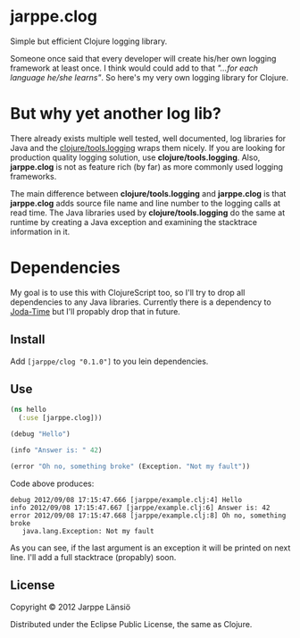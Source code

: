 jarppe.clog
===========

Simple but efficient Clojure logging library.

Someone once said that every developer will create his/her own logging framework at least once. I think would could add to that *"…for each language he/she learns"*. So here's my very own logging library for Clojure.

# But why yet another log lib?

There already exists multiple well tested, well documented, log libraries for Java and the [clojure/tools.logging](https://github.com/clojure/tools.logging) wraps them nicely. If you are looking for production quality logging solution, use **clojure/tools.logging**. Also, **jarppe.clog** is not as feature rich (by far) as more commonly used logging frameworks. 

The main difference between **clojure/tools.logging** and **jarppe.clog** is that **jarppe.clog** adds source file name and line number to the logging calls at read time. The Java libraries used by **clojure/tools.logging** do the same at runtime by creating a Java exception and examining the stacktrace information in it.

# Dependencies

My goal is to use this with ClojureScript too, so I'll try to drop all dependencies to any Java libraries. Currently there is a dependency to [Joda-Time](http://joda-time.sourceforge.net) but I'll propably drop that in future.

## Install

Add `[jarppe/clog "0.1.0"]` to you lein dependencies.

## Use

```clojure
(ns hello
  (:use [jarppe.clog]))

(debug "Hello")

(info "Answer is: " 42)

(error "Oh no, something broke" (Exception. "Not my fault"))
```

Code above produces:

```
debug 2012/09/08 17:15:47.666 [jarppe/example.clj:4] Hello
info 2012/09/08 17:15:47.667 [jarppe/example.clj:6] Answer is: 42
error 2012/09/08 17:15:47.668 [jarppe/example.clj:8] Oh no, something broke
   java.lang.Exception: Not my fault
```

As you can see, if the last argument is an exception it will be printed on next line. I'll add a full stacktrace (propably) soon.

## License

Copyright © 2012 Jarppe Länsiö

Distributed under the Eclipse Public License, the same as Clojure.
